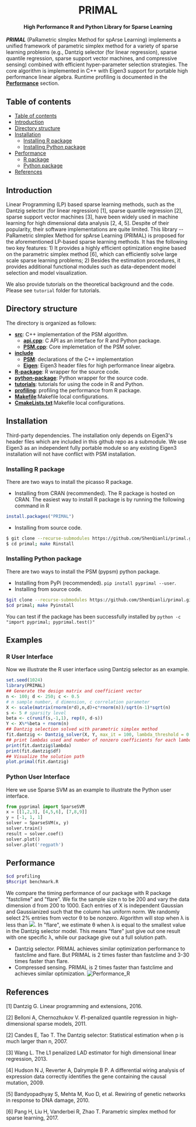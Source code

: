 <h1 align="center">PRIMAL</h1>
<h4 align="center">High Performance R and Python Library for Sparse Learning</h4>

___PRIMAL___ (PaRametric sImplex Method for spArse Learning) implements a unified framework of parametric simplex method for a variety of sparse learning problems (e.g., Dantzig selector (for linear regression), sparse quantile regression, sparse support vector machines, and compressive sensing) combined with efficient hyper-parameter selection strategies. The core algorithm is implemented in C++ with Eigen3 support for portable high performance linear algebra. Runtime profiling is documented in the [__Performance__](#performance) section.

## Table of contents

- [Table of contents](#table-of-contents)
- [Introduction](#introduction)
- [Directory structure](#directory-structure)
- [Installation](#installation)
    - [Installing R package](#installing-r-package)
    - [Installing Python package](#installing-python-package)
- [Performance](#performance)
    - [R package](#r-package)
    - [Python package](#python-package)
- [References](#references)

## Introduction

Linear Programming (LP) based sparse learning methods, such as the Dantzig selector (for linear regression) [1], sparse quantile regression [2], sparse support vector machines [3], have been widely used in machine learning for high dimensional data analysis [2, 4, 5]. Despite of their popularity, their software implementations are quite limited. This library -- PaRametric sImplex Method for spArse Learning (PRIMAL) is proposed for the aforementioned LP-based sparse learning methods. It has the following two key features: 1) It provides a highly efficient optimization engine based on the parametric simplex method [6], which can efficiently solve large scale sparse learning problems; 2) Besides the estimation procedures, it provides additional functional modules such as data-dependent model selection and model visualization.

We also provide tutorials on the theoretical background and the code. Please see ``tutorial`` folder for tutorials.


## Directory structure
The directory is organized as follows:
* [__src__](src): C++ implementation of the PSM algorithm.
	* [__api.cpp__](api.cpp): C API as an interface for R and Python package.
	* [__PSM.cpp__](PSM.cpp): Core implemetation of the PSM solver. 
* [__include__](include)
	* [__PSM__](PSM): declarations of the C++ implementation
	* [__Eigen__](eigen3): Eigen3 header files for high performance linear algebra.
* [__R-package__](R-package): R wrapper for the source code.
* [__python-package__](python-package): Python wrapper for the source code.
* [__tutorials__](tutorials): tutorials for using the code in R and Python.
* [__profiling__](profiling): profiling the performance from R package.
* [__Makefile__](Makefile):Makefile local configurations.
* [__CmakeLists.txt__](CmakeLists.txt):Makefile local configurations.



## Installation
Third-party dependencies. The installation only depends on Eigen3's header files which are included in this github repo as a submodule. We use Eigen3 as an independent fully portable module so any existing Eigen3 installation will not have conflict with PSM installation.
### Installing R package
There are two ways to install the picasso R package.
- Installing from CRAN (recommended). The R package is hosted on CRAN. The easiest way to install R package is by running the following command in R
```R
install.packages("PRIMAL")
```

- Installing from source code.
```bash
$ git clone --recurse-submodules https://github.com/ShenQianli/primal.git
$ cd primal; make Rinstall
```

### Installing Python package
There are two ways to install the PSM (pypsm) python package.
- Installing from PyPi (recommended). ``pip install pyprimal --user``.
- Installing from source code.
 ```bash
 $git clone --recurse-submodules https://github.com/ShenQianli/primal.git
 $cd primal; make Pyinstall
 ```

You can test if the package has been successfully installed by ``python -c "import pyprimal; pyprimal.test()" ``


## Examples

### R User Interface

Now we illustrate the R user interface using Dantzig selector as an example.
 ```R
 set.seed(1024)
 library(PRIMAL)
 ## Generate the design matrix and coefficient vector
 n <- 100; d <- 250; c <- 0.5
 # n sample number, d dimension, c correlation parameter
 X <- scale(matrix(rnorm(n*d),n,d)+c*rnorm(n))/sqrt(n-1)*sqrt(n)
 s <- 5 # sparsity level
 beta <- c(runif(s,-1,1), rep(0, d-s))
 Y <- X%*%beta + rnorm(n)
 ## Dantzig selection solved with parametric simplex method
 fit.dantzig <- Dantzig_solver(X, Y, max_it = 100, lambda_threshold = 0.01)
 ## print lambdas used and number of nonzero coefficients for each lambda
 print(fit.dantzig$lambda)
 print(fit.dantzig$df)
 ## Visualize the solution path
 plot.primal(fit.dantzig)
```
### Python User Interface

Here we use Sparse SVM as an example to illustrate the Python user interface.
```python
from pyprimal import SparseSVM
x = [[1,2,3], [4,5,6], [7,8,9]]
y = [-1, 1, 1]
solver = SparseSVM(x, y)
solver.train()
result = solver.coef()
solver.plot()
solver.plot('regpath')
```

## Performance
```bash
$cd profiling
$Rscript benchmark.R
```

We compare the timing performance of our package with R package "fastclime" and "flare". We fix the sample size n to be 200 and vary the data dimension d from 200 to 1000. Each entries of X is independent Gaussian and Gaussianized such that the column has uniform norm. We randomly select 2% entries from vector θ to be nonzero. Algorithm will stop when λ is less than <img src="http://chart.googleapis.com/chart?cht=tx&chl= $$2\sigma\sqrt{log(d)/n}$$" style="border:none;">. In "flare", we estimate θ when λ is equal to the smallest value in the Dantzig selector model. This means "flare" just give out one result with one specific λ, while our package give out a full solution path.
- Dantzig selector. PRIMAL achieves similar optimization performance to fastclime and flare. But PRIMAL is 2 times faster than fastclime and 3-30 times faster than flare.
- Compressed sensing. PRIMAL is 2 times faster than fastclime and achieves similar optimization.
![Performance_R](https://github.com/ShenQianli/primal/blob/master/profiling/images/performance_R.jpg)



## References

[1] Dantzig G. Linear programming and extensions, 2016.

[2] Belloni A, Chernozhukov V. ℓ1-penalized quantile regression in high-dimensional sparse models, 2011.

[2] Candes E, Tao T. The Dantzig selector: Statistical estimation when p is much larger than n, 2007.

[3] Wang L. The L1 penalized LAD estimator for high dimensional linear regression, 2013.

[4] Hudson N J, Reverter A, Dalrymple B P. A differential wiring analysis of expression data correctly identifies the gene containing the causal mutation, 2009.

[5] Bandyopadhyay S, Mehta M, Kuo D, et al. Rewiring of genetic networks in response to DNA damage, 2010.

[6] Pang H, Liu H, Vanderbei R, Zhao T. Parametric simplex method for sparse learning, 2017.




 
